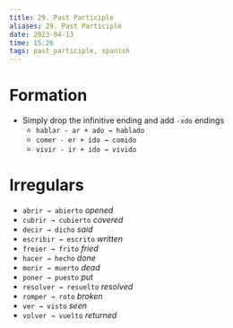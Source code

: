 ```yaml
---
title: 29. Past Participle
aliases: 29. Past Participle
date: 2023-04-13
time: 15:26
tags: past_participle, spanish
---
```


# Formation
- Simply drop the infinitive ending and add `-xdo` endings
    - `hablar - ar + ado → hablado`
    - `comer - er + ido → comido`
    - `vivir - ir + ido → vivido`

# Irregulars

- `abrir → abierto` *opened*
- `cubrir → cubierto` *covered*
- `decir → dicho` *said*
- `escribir → escrito` *written*
- `freier → frito` *fried*
- `hacer → hecho` *done*
- `morir → muerto` *dead*
- `poner → puesto` *put*
- `resolver → resuelto` *resolved*
- `romper → roto` *broken*
- `ver → visto` *seen*
- `volver → vuelto` *returned*
